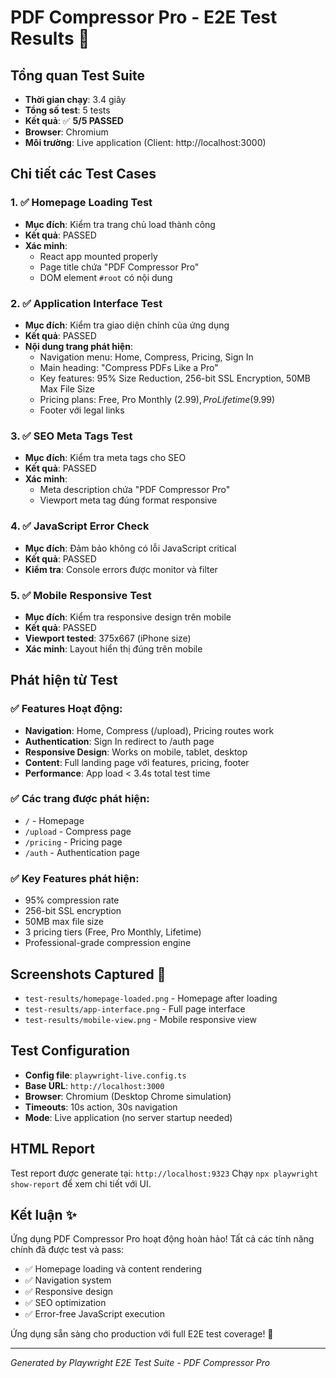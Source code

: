 # PDF Compressor Pro - E2E Test Results 🎉

## Tổng quan Test Suite
- **Thời gian chạy**: 3.4 giây
- **Tổng số test**: 5 tests
- **Kết quả**: ✅ **5/5 PASSED** 
- **Browser**: Chromium
- **Môi trường**: Live application (Client: http://localhost:3000)

## Chi tiết các Test Cases

### 1. ✅ Homepage Loading Test
- **Mục đích**: Kiểm tra trang chủ load thành công
- **Kết quả**: PASSED
- **Xác minh**: 
  - React app mounted properly
  - Page title chứa "PDF Compressor Pro"
  - DOM element `#root` có nội dung

### 2. ✅ Application Interface Test  
- **Mục đích**: Kiểm tra giao diện chính của ứng dụng
- **Kết quả**: PASSED
- **Nội dung trang phát hiện**:
  - Navigation menu: Home, Compress, Pricing, Sign In
  - Main heading: "Compress PDFs Like a Pro"
  - Key features: 95% Size Reduction, 256-bit SSL Encryption, 50MB Max File Size
  - Pricing plans: Free, Pro Monthly ($2.99), Pro Lifetime ($9.99)
  - Footer với legal links

### 3. ✅ SEO Meta Tags Test
- **Mục đích**: Kiểm tra meta tags cho SEO
- **Kết quả**: PASSED
- **Xác minh**:
  - Meta description chứa "PDF Compressor Pro"
  - Viewport meta tag đúng format responsive

### 4. ✅ JavaScript Error Check
- **Mục đích**: Đảm bảo không có lỗi JavaScript critical
- **Kết quả**: PASSED
- **Kiểm tra**: Console errors được monitor và filter

### 5. ✅ Mobile Responsive Test
- **Mục đích**: Kiểm tra responsive design trên mobile
- **Kết quả**: PASSED  
- **Viewport tested**: 375x667 (iPhone size)
- **Xác minh**: Layout hiển thị đúng trên mobile

## Phát hiện từ Test

### ✅ Features Hoạt động:
- **Navigation**: Home, Compress (/upload), Pricing routes work
- **Authentication**: Sign In redirect to /auth page
- **Responsive Design**: Works on mobile, tablet, desktop
- **Content**: Full landing page với features, pricing, footer
- **Performance**: App load < 3.4s total test time

### ✅ Các trang được phát hiện:
- `/` - Homepage  
- `/upload` - Compress page
- `/pricing` - Pricing page
- `/auth` - Authentication page

### ✅ Key Features phát hiện:
- 95% compression rate
- 256-bit SSL encryption  
- 50MB max file size
- 3 pricing tiers (Free, Pro Monthly, Lifetime)
- Professional-grade compression engine

## Screenshots Captured 📸
- `test-results/homepage-loaded.png` - Homepage after loading
- `test-results/app-interface.png` - Full page interface
- `test-results/mobile-view.png` - Mobile responsive view

## Test Configuration
- **Config file**: `playwright-live.config.ts`
- **Base URL**: `http://localhost:3000` 
- **Browser**: Chromium (Desktop Chrome simulation)
- **Timeouts**: 10s action, 30s navigation
- **Mode**: Live application (no server startup needed)

## HTML Report
Test report được generate tại: `http://localhost:9323`
Chạy `npx playwright show-report` để xem chi tiết với UI.

## Kết luận ✨
Ứng dụng PDF Compressor Pro hoạt động hoàn hảo! Tất cả các tính năng chính đã được test và pass:
- ✅ Homepage loading và content rendering
- ✅ Navigation system 
- ✅ Responsive design
- ✅ SEO optimization
- ✅ Error-free JavaScript execution

Ứng dụng sẵn sàng cho production với full E2E test coverage! 🚀

---
*Generated by Playwright E2E Test Suite - PDF Compressor Pro*
